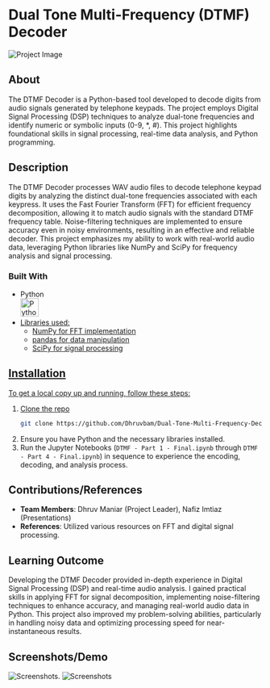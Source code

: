 
# Dual Tone Multi-Frequency (DTMF) Decoder

![Project Image](https://github.com/Dhruvbam/Dual-Tone-Multi-Frequency-Decoder/blob/main/Images/dtmf.jpg)

## About
The DTMF Decoder is a Python-based tool developed to decode digits from audio signals generated by telephone keypads. The project employs Digital Signal Processing (DSP) techniques to analyze dual-tone frequencies and identify numeric or symbolic inputs (0-9, *, #). This project highlights foundational skills in signal processing, real-time data analysis, and Python programming.

## Description
The DTMF Decoder processes WAV audio files to decode telephone keypad digits by analyzing the distinct dual-tone frequencies associated with each keypress. It uses the Fast Fourier Transform (FFT) for efficient frequency decomposition, allowing it to match audio signals with the standard DTMF frequency table. Noise-filtering techniques are implemented to ensure accuracy even in noisy environments, resulting in an effective and reliable decoder. This project emphasizes my ability to work with real-world audio data, leveraging Python libraries like NumPy and SciPy for frequency analysis and signal processing.

### Built With
- Python <br />
<a href="https://www.python.org/" target="_blank" rel="noreferrer"><img src="https://raw.githubusercontent.com/danielcranney/readme-generator/main/public/icons/skills/python-colored.svg" width="36" height="36" alt="Python"/>
- Libraries used:
  - NumPy for FFT implementation
  - pandas for data manipulation
  - SciPy for signal processing

## Installation
To get a local copy up and running, follow these steps:
1. Clone the repo
   ```sh
   git clone https://github.com/Dhruvbam/Dual-Tone-Multi-Frequency-Decoder
   ```
2. Ensure you have Python and the necessary libraries installed.
3. Run the Jupyter Notebooks (`DTMF - Part 1 - Final.ipynb` through `DTMF - Part 4 - Final.ipynb`) in sequence to experience the encoding, decoding, and analysis process.

## Contributions/References
- **Team Members**: Dhruv Maniar (Project Leader), Nafiz Imtiaz (Presentations)
- **References**: Utilized various resources on FFT and digital signal processing.

## Learning Outcome
Developing the DTMF Decoder provided in-depth experience in Digital Signal Processing (DSP) and real-time audio analysis. I gained practical skills in applying FFT for signal decomposition, implementing noise-filtering techniques to enhance accuracy, and managing real-world audio data in Python. This project also improved my problem-solving abilities, particularly in handling noisy data and optimizing processing speed for near-instantaneous results.

## Screenshots/Demo
![Screenshots](https://github.com/Dhruvbam/Dual-Tone-Multi-Frequency-Decoder/blob/main/Images/ss.png).
![Screenshots](https://github.com/Dhruvbam/Dual-Tone-Multi-Frequency-Decoder/blob/main/Images/ss2.png)
